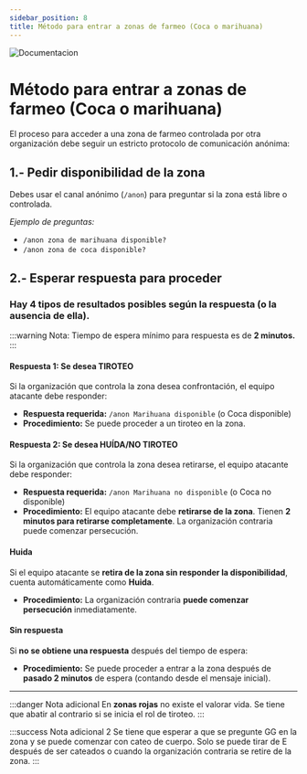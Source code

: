```yaml
---
sidebar_position: 8
title: Método para entrar a zonas de farmeo (Coca o marihuana)
---
```

![Documentacion]( /img/documentacion.gif ) 

# Método para entrar a zonas de farmeo (Coca o marihuana)

El proceso para acceder a una zona de farmeo controlada por otra organización debe seguir un estricto protocolo de comunicación anónima:

## <span class="rojo">1.- Pedir disponibilidad de la zona</span>

Debes usar el canal anónimo (`/anon`) para preguntar si la zona está libre o controlada.

*Ejemplo de preguntas:*
* `/anon zona de marihuana disponible?`
* `/anon zona de coca disponible?`

## <span class="rojo">2.- Esperar respuesta para proceder</span>

### Hay **4 tipos de resultados** posibles según la respuesta (o la ausencia de ella).

:::warning Nota: 
Tiempo de espera mínimo para respuesta es de **2 minutos.**
:::

#### <span class="rojo">Respuesta 1: Se desea TIROTEO</span>

Si la organización que controla la zona desea confrontación, el equipo atacante debe responder:

* **Respuesta requerida:** `/anon Marihuana disponible` (o Coca disponible)
* **Procedimiento:** Se puede proceder a un tiroteo en la zona.

#### <span class="rojo">Respuesta 2: Se desea HUÍDA/NO TIROTEO</span>

Si la organización que controla la zona desea retirarse, el equipo atacante debe responder:

* **Respuesta requerida:** `/anon Marihuana no disponible` (o Coca no disponible)
* **Procedimiento:** El equipo atacante debe **retirarse de la zona**. Tienen **2 minutos para retirarse completamente**. La organización contraria puede comenzar persecución.

#### <span class="rojo">Huida</span>

Si el equipo atacante se **retira de la zona sin responder la disponibilidad**, cuenta automáticamente como **Huida**.

* **Procedimiento:** La organización contraria **puede comenzar persecución** inmediatamente.

#### <span class="rojo">Sin respuesta</span>

Si **no se obtiene una respuesta** después del tiempo de espera:

* **Procedimiento:** Se puede proceder a entrar a la zona después de **pasado 2 minutos** de espera (contando desde el mensaje inicial).

---

:::danger Nota adicional
En **zonas rojas** no existe el valorar vida. Se tiene que abatir al contrario si se inicia el rol de tiroteo.
:::

:::success Nota adicional 2
Se tiene que esperar a que se pregunte GG en la zona y se puede comenzar con cateo de cuerpo. Solo se puede tirar de E después de ser cateados o cuando la organización contraria se retire de la zona.
:::